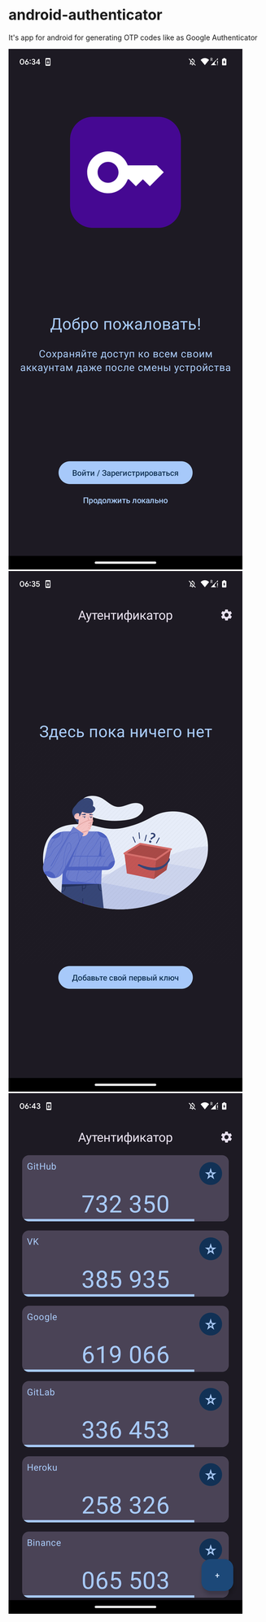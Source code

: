 # android-authenticator
It's app for android for generating OTP codes like as Google Authenticator

![alt text](https://github.com/kanefron5/android-authenticator/blob/main/screenshots/welcome.png?raw=true)
![alt text](https://github.com/kanefron5/android-authenticator/blob/main/screenshots/main_empty.png?raw=true)
![alt text](https://github.com/kanefron5/android-authenticator/blob/main/screenshots/main.png?raw=true)
